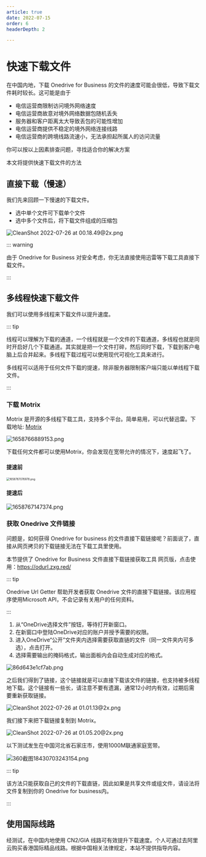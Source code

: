 ```yaml
---
article: true
date: 2022-07-15
order: 6
headerDepth: 2

---
```


# 快速下载文件

在中国内地，下载 Onedrive for Business 的文件的速度可能会很低，导致下载文件耗时较长。这可能是由于

- 电信运营商限制访问境外网络速度
- 电信运营商故意对境外网络数据包随机丢失
- 服务器和客户距离太大导致丢包的可能性增加
- 电信运营商提供不稳定的境外网络连接线路
- 电信运营商的跨境线路流速小，无法承担起所属人的访问流量

你可以按以上因素排查问题，寻找适合你的解决方案

本文将提供快速下载文件的方法

## 直接下载（慢速）

我们先来回顾一下慢速的下载文件。

- 选中单个文件可下载单个文件
- 选中多个文件后，将下载文件组成的压缩包

![CleanShot 2022-07-26 at 00.18.49@2x.png](https://static-file.hk.zxg.red/2022/07/26/d35631b33fb0f.png)

::: warning

由于 Onedrive for Business 对安全考虑，你无法直接使用迅雷等下载工具直接下载文件。

:::

## 多线程快速下载文件

我们可以使用多线程来下载文件以提升速度。

::: tip

线程可以理解为下载的通道，一个线程就是一个文件的下载通道，多线程也就是同时开启好几个下载通道。其实就是把一个文件打碎，然后同时下载，下载到客户电脑上后合并起来。多线程下载过程可以使用现代可视化工具来进行。

多线程可以适用于任何文件下载的提速，除非服务器限制客户端只能以单线程下载文件。

:::

### 下载 Motrix

Motrix 是开源的多线程下载工具，支持多个平台。简单易用，可以代替迅雷。下载地址: [Motrix](https://motrix.app/)

![1658766889153.png](https://static-file.hk.zxg.red/2022/07/26/885fb2bed12c5.png)

下载任何文件都可以使用Motrix，你会发现在宽带允许的情况下，速度起飞了。

#### 提速前

<img src="https://static-file.hk.zxg.red/2022/07/26/c740376f9c7d3.png" alt="1658767076978.png" style="zoom:50%;" />

#### 提速后

![1658767147374.png](https://static-file.hk.zxg.red/2022/07/26/1c0dbda593882.png)

### 获取 Onedrive 文件链接

问题是，如何获得 Onedrive for business 的文件直接下载链接呢？前面说了，直接从网页拷贝的下载链接无法在下载工具里使用。 

本节提供了 Onedrive for Business 文件直接下载链接获取工具 网页版，点击使用：https://odurl.zxg.red/

::: tip

Onedrive Url Getter 帮助开发者获取 Onedrive 文件的直接下载链接。该应用程序使用Microsoft API，不会记录有关用户的任何资料。

:::

1. 从“OneDrive选择文件”按钮，等待打开新窗口。
2. 在新窗口中登陆OneDrive对应的账户并授予需要的权限。
3. 进入OneDrive“公开”文件夹内选择需要获取直链的文件（同一文件夹内可多选），点击打开。
4. 选择需要输出的掩码格式，输出面板内会自动生成对应的格式。

![86d643e1cf7ab.png](https://static-file.hk.zxg.red/2022/07/26/7d86629e68ca3.png)

之后我们得到了链接，这个链接就是可以直接下载该文件的链接，也支持被多线程地下载。这个链接有一些长，请注意不要有遗漏，通常12小时内有效，过期后需要重新获取链接。

![CleanShot 2022-07-26 at 01.01.13@2x.png](https://static-file.hk.zxg.red/2022/07/26/8b6c008fb1dfd.png)

我们接下来把下载链接复制到 Motrix。

![CleanShot 2022-07-26 at 01.05.20@2x.png](https://static-file.hk.zxg.red/2022/07/26/3380e98c0d278.png)

以下测试发生在中国河北省石家庄市，使用1000M联通家庭宽带。

![360截图18430703243154.png](https://static-file.hk.zxg.red/2022/07/26/eb50c9f6cb0cc.png)

::: tip

该方法只能获取自己的文件的下载直链，因此如果是共享文件或组文件，请设法将文件复制到你的 Onedrive for business内。

:::

## 使用国际线路

经测试，在中国内地使用 CN2/GIA 线路可有效提升下载速度。个人可通过去阿里云购买香港国际精品线路。根据中国相关法律规定，本站不提供指导内容。
